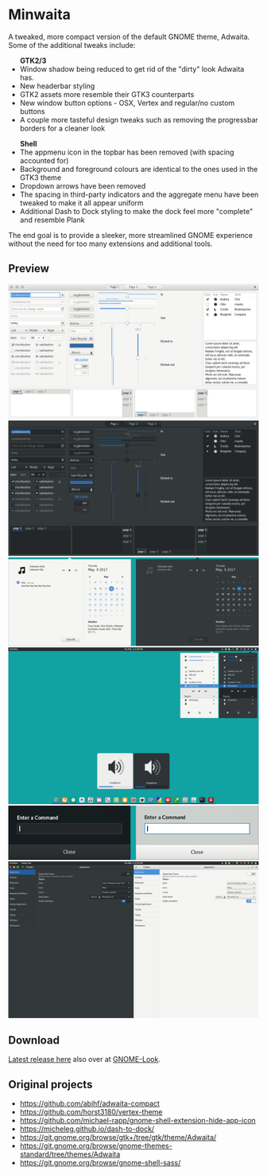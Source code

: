 # Minwaita
A tweaked, more compact version of the default GNOME theme, Adwaita. Some of the additional tweaks include: 

<ul>
<b>GTK2/3</b>
<li>Window shadow being reduced to get rid of the "dirty" look Adwaita has.</li>
<li>New headerbar styling</li>
<li>GTK2 assets more resemble their GTK3 counterparts</li>
<li>New window button options - OSX, Vertex and regular/no custom buttons</li>
<li>A couple more tasteful design tweaks such as removing the progressbar borders for a cleaner look</li>
</ul>

<ul>
<b>Shell</b>
<li>The appmenu icon in the topbar has been removed (with spacing accounted for)</li>
<li>Background and foreground colours are identical to the ones used in the GTK3 theme</li>
<li>Dropdown arrows have been removed</li>
<li>The spacing in third-party indicators and the aggregate menu have been tweaked to make it all appear uniform</li>
<li>Additional Dash to Dock styling to make the dock feel more "complete" and resemble Plank</li>
</ul>

The end goal is to provide a sleeker, more streamlined GNOME experience without the need for too many extensions and additional tools.

## Preview
![Image One](preview-1.png)
![Image Two](preview-2.png)
![Image Three](preview-3.png)
![Image Four](preview-4.png)
![Image Five](preview-5.png)
![Image Six](preview-6.png)

## Download
[Latest release here](Minwaita-Latest.tar.gz) also over at [GNOME-Look](https://www.gnome-look.org/p/1174686/).

## Original projects
- https://github.com/abihf/adwaita-compact
- https://github.com/horst3180/vertex-theme
- https://github.com/michael-rapp/gnome-shell-extension-hide-app-icon
- https://micheleg.github.io/dash-to-dock/
- https://git.gnome.org/browse/gtk+/tree/gtk/theme/Adwaita/
- https://git.gnome.org/browse/gnome-themes-standard/tree/themes/Adwaita
- https://git.gnome.org/browse/gnome-shell-sass/
